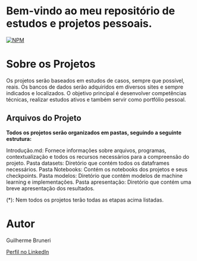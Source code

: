 # Bem-vindo ao meu repositório de estudos e projetos pessoais.
[![NPM](https://img.shields.io/npm/l/react)](https://github.com/GBruneri/Myrep/blob/main/LICENSE)

# Sobre os Projetos

Os projetos serão baseados em estudos de casos, sempre que possível, reais. Os bancos de dados serão adquiridos em diversos sites e sempre indicados e localizados. O objetivo principal é desenvolver competências técnicas, realizar estudos ativos e também servir como portfólio pessoal.

## Arquivos do Projeto
**Todos os projetos serão organizados em pastas, seguindo a seguinte estrutura:**

Introdução.md: Fornece informações sobre arquivos, programas, contextualização e todos os recursos necessários para a compreensão do projeto.
Pasta datasets: Diretório que contém todos os dataframes necessários.
Pasta Notebooks: Contém os notebooks dos projetos e seus checkpoints.
Pasta modelos: Diretório que contém modelos de machine learning e implementações.
Pasta apresentação: Diretório que contém uma breve apresentação dos resultados.

(*): Nem todos os projetos terão todas as etapas acima listadas.

# Autor

Guilherme Bruneri

[Perfil no LinkedIn](https://www.linkedin.com/in/guilhermebruneri)
